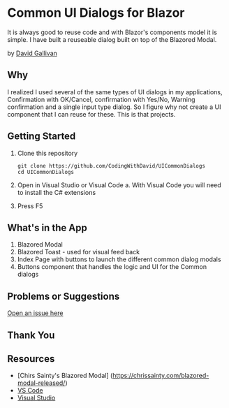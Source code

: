 # Common UI Dialogs for Blazor

It is always good to reuse code and with Blazor's components model it is simple.  I have built a reuseable dialog built on top of the Blazored Modal.

by [David Gallivan](http://twitter.com/CodingwithDavid)


## Why

I realized I used several of the same types of UI dialogs in my applications, Confirmation with OK/Cancel, confirmation with Yes/No, Warning confirmation and a single input type dialog.  So I figure why not create a UI component that I can reuse for these.  This is that projects.

## Getting Started

1. Clone this repository

   ```Command Line
   git clone https://github.com/CodingWithDavid/UICommonDialogs
   cd UICommonDialogs
   ```

1.	Open in Visual Studio or Visual Code
a.	With Visual Code you will need to install the C# extensions
2.	Press F5

## What's in the App

1. Blazored Modal
2. Blazored Toast - used for visual feed back
3. Index Page with buttons to launch the different common dialog modals
4. Buttons component that handles the logic and UI for the Common dialogs

## Problems or Suggestions

[Open an issue here]( https://github.com/CodingWithDavid/UICommonDialogs/issues)

## Thank You


## Resources

- [Chirs Sainty's Blazored Modal] (https://chrissainty.com/blazored-modal-released/)
- [VS Code](https://code.visualstudio.com)
- [Visual Studio]( https://visualstudio.microsoft.com/)



